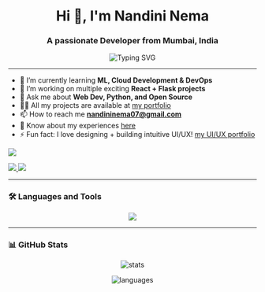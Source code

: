 <h1 align="center">Hi 👋, I'm Nandini Nema</h1>
<h3 align="center">A passionate Developer from Mumbai, India</h3>

<p align="center">
  <img src="https://readme-typing-svg.herokuapp.com?font=Fira+Code&duration=3000&pause=1000&center=true&width=435&lines=Tech+Enthusiast;2nd+year+IT+Student;Always+learning+something+new!" alt="Typing SVG" />
</p>

---

- 🌱 I’m currently learning **ML, Cloud Development & DevOps**
- 🔭 I’m working on multiple exciting **React + Flask projects**
- 💬 Ask me about **Web Dev, Python, and Open Source**
- 👨‍💻 All my projects are available at [my portfolio](#) <!-- Add your portfolio link if you have one -->
- 📫 How to reach me **nandininema07@gmail.com**
- 📄 Know about my experiences [here](#) <!-- Add resume link if you want -->
- ⚡ Fun fact: I love designing + building intuitive UI/UX! [my UI/UX portfolio](https://linktr.ee/nandininema07)

![](https://komarev.com/ghpvc/?username=nandininema07&color=yellow)
<p align="left">
  <a href="https://www.linkedin.com/in/nandini-nema-a6914528b/" target="_blank">
    <img src="https://img.shields.io/badge/LinkedIn-blue?style=for-the-badge&logo=linkedin" />
  </a>
  <a href="mailto:nandininema07@gmail.com">
    <img src="https://img.shields.io/badge/Gmail-red?style=for-the-badge&logo=gmail" />
  </a>
</p>

---

### 🛠️ Languages and Tools

<p align="center">
  <img src="https://skillicons.dev/icons?i=cpp,java,python,js,html,css,react,nodejs,express,tailwind,bootstrap,flask,mongodb,firebase,docker,aws,figma,git,github,vscode,jupyter,spline" />
</p>

---

### 📊 GitHub Stats

<p align="center">
  <img src="https://github-readme-stats.vercel.app/api?username=nandininema07&show_icons=true&theme=tokyonight" alt="stats" />
</p>

<p align="center">
  <img src="https://github-readme-stats.vercel.app/api/top-langs/?username=nandininema07&layout=compact&theme=tokyonight" alt="languages" />
</p>


